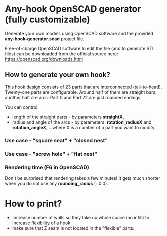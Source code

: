 # Any-hook OpenSCAD generator (fully customizable)

Generate your own models using OpenSCAD software and the provided **any-hook-generator.scad** project file.

Free-of-charge OpenSCAD software to edit the file (and to generate STL files) can be downloaded from the official source here: https://openscad.org/downloads.html

## How to generate your own hook?
This hook design consists of 23 parts that are interconnected (tail-to-head). Twenty-one parts are configurable. Around half of them are straight bars, another half are arcs. Part 0 and Part 22 are just rounded endings.

You can control:
- length of the straight parts - by parameters **straightX**,
- radius and angle of the arcs - by parameters: **rotation_radiusX** and **rotation_angleX**,
...where X is a number of a part you want to modify.


### Use case - "square seat" + "closed nest"


### Use case - "screw hole" + "flat nest"

### Rendering time (F6 in OpenSCAD)
Don't be surprised that rendering takes a few minutes! It gets much shorter when you do not use any **rounding_radius** (=0.0).

# How to print? 
- Increase number of walls so they take up whole space (no infill) to increase flexibility of a hook
- make sure that Z seam is not located in the "flexible" parts.

